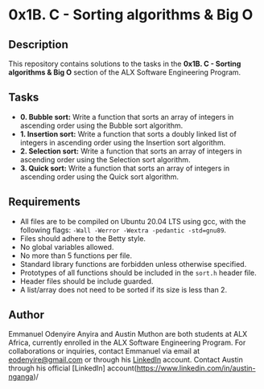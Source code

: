 # 0x1B. C - Sorting algorithms & Big O

## Description
This repository contains solutions to the tasks in the **0x1B. C - Sorting algorithms & Big O** section of the ALX Software Engineering Program.

## Tasks
- **0. Bubble sort:** Write a function that sorts an array of integers in ascending order using the Bubble sort algorithm.
- **1. Insertion sort:** Write a function that sorts a doubly linked list of integers in ascending order using the Insertion sort algorithm.
- **2. Selection sort:** Write a function that sorts an array of integers in ascending order using the Selection sort algorithm.
- **3. Quick sort:** Write a function that sorts an array of integers in ascending order using the Quick sort algorithm.

## Requirements
- All files are to be compiled on Ubuntu 20.04 LTS using gcc, with the following flags: `-Wall -Werror -Wextra -pedantic -std=gnu89`.
- Files should adhere to the Betty style.
- No global variables allowed.
- No more than 5 functions per file.
- Standard library functions are forbidden unless otherwise specified.
- Prototypes of all functions should be included in the `sort.h` header file.
- Header files should be include guarded.
- A list/array does not need to be sorted if its size is less than 2.

## Author
Emmanuel Odenyire Anyira and Austin Muthon are both students at ALX Africa, currently enrolled in the ALX Software Engineering Program.
For collaborations or inquiries, contact Emmanuel via email at eodenyire@gmail.com or through his [LinkedIn](https://www.linkedin.com/in/emmanuelodenyire/) account.
Contact Austin through his official [LinkedIn] account(https://www.linkedin.com/in/austin-nganga)/


